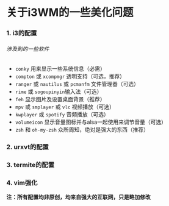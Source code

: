 # 关于i3WM的一些美化问题
### 1. i3的配置
###### 涉及到的一些软件
* `conky` 用来显示一些系统信息（必需）
* `compton` 或 `xcompmgr` 透明支持（可选，推荐）
* `ranger` 或 `nautilus` 或 `pcmanfm` 文件管理器（可选）
* `rime` 或 `sogoupinyin`输入法（可选）
* `feh` 显示图片及设置桌面背景（推荐）
* `mpv` 或 `smplayer` 或 `vlc` 视频播放（可选）
* `kwplayer` 或 `spotify` 音频播放（可选）
* `volumeicon` 显示音量图标并与alsa一起使用来调节音量（可选）
* `zsh` 和 `oh-my-zsh` 众所周知，绝对是强大的东西（推荐）
### 2. urxvt的配置
### 3. termite的配置
### 4. vim强化
**注：所有配置均非原创，均来自强大的互联网，只是略加修改**
